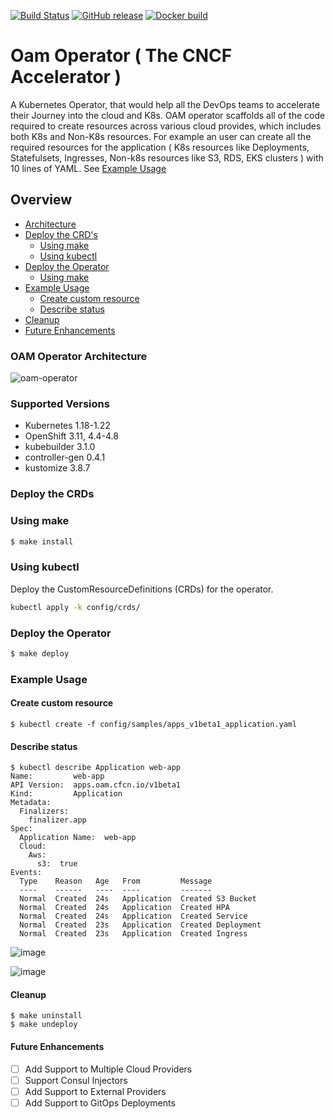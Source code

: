 
[![Build Status](https://devops-ci.elastic.co/buildStatus/icon?job=cloud-on-k8s-e2e-tests-master&subject=E2E%20tests)](https://devops-ci.elastic.co/job/cloud-on-k8s-e2e-tests-master/)
[![GitHub release](https://img.shields.io/github/v/release/elastic/cloud-on-k8s.svg)](https://github.com/infacloud/oam-operator/releases/latest)
[![Docker build](https://img.shields.io/docker/automated/onuryilmaz/k8s-operator-example.svg)](https://hub.docker.com/r/onuryilmaz/k8s-operator-example/tags/)

# Oam Operator ( The CNCF Accelerator )

A Kubernetes Operator, that would help all the DevOps teams to accelerate their Journey into the cloud and K8s. OAM operator scaffolds all of the code required to create resources across various cloud provides, which includes both K8s and Non-K8s resources. For example an user can create all the required resources for the application ( K8s resources like Deployments, Statefulsets, Ingresses, Non-k8s resources like S3, RDS, EKS clusters ) with 10 lines of YAML. See [Example Usage](#example-usage)


## Overview
* [Architecture](#oam-operator-architecture)
* [Deploy the CRD's](#deploy-the-crds)
  - [Using make](#using-make)
  - [Using kubectl](#using-kubectl)
* [Deploy the Operator](#deploy-the-operator)
  - [Using make](#using-make)
* [Example Usage](#example-usage)
  - [Create custom resource](#create-custom-resource)
  - [Describe status](#describe-status)
* [Cleanup](#cleanup)
* [Future Enhancements](#future-enhancements)

### OAM Operator Architecture
![oam-operator](https://user-images.githubusercontent.com/54094196/134817952-8af98e13-768b-4d20-a34a-2aa744498844.png)

### Supported Versions
*  Kubernetes 1.18-1.22
*  OpenShift 3.11, 4.4-4.8
*  kubebuilder 3.1.0
*  controller-gen 0.4.1
*  kustomize 3.8.7

### Deploy the CRDs
### Using make
```bash
$ make install
```

### Using kubectl

Deploy the CustomResourceDefinitions (CRDs) for the operator.

```bash
kubectl apply -k config/crds/
```

### Deploy the Operator

```bash
$ make deploy
```

### Example Usage
#### Create custom resource
```
$ kubectl create -f config/samples/apps_v1beta1_application.yaml
```
#### Describe status
```
$ kubectl describe Application web-app
Name:         web-app
API Version:  apps.oam.cfcn.io/v1beta1
Kind:         Application
Metadata:
  Finalizers:
    finalizer.app
Spec:
  Application Name:  web-app
  Cloud:
    Aws:
      s3:  true
Events:
  Type    Reason   Age   From         Message
  ----    ------   ----  ----         -------
  Normal  Created  24s   Application  Created S3 Bucket
  Normal  Created  24s   Application  Created HPA
  Normal  Created  24s   Application  Created Service
  Normal  Created  23s   Application  Created Deployment
  Normal  Created  23s   Application  Created Ingress
```

![image](https://user-images.githubusercontent.com/54094196/134849413-313137a5-bc45-40fc-89e2-9b433f5fd868.png)

![image](https://user-images.githubusercontent.com/54094196/134816606-95494ff2-561b-4e06-9f39-4a8a4febfdb2.png)

#### Cleanup
```
$ make uninstall 
$ make undeploy
```
#### Future Enhancements
- [ ] Add Support to Multiple Cloud Providers
- [ ] Support Consul Injectors 
- [ ] Add Support to External Providers
- [ ] Add Support to GitOps Deployments

